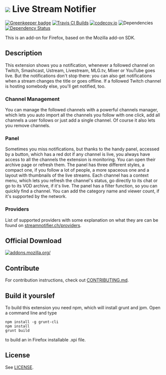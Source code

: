 # ![](data/icon36.png) Live Stream Notifier

[![Greenkeeper badge](https://badges.greenkeeper.io/freaktechnik/justintv-stream-notifications.svg)](https://greenkeeper.io/)
[![Travis CI Builds](https://travis-ci.org/freaktechnik/justintv-stream-notifications.svg)](https://travis-ci.org/freaktechnik/justintv-stream-notifications) [![codecov.io](https://codecov.io/github/freaktechnik/justintv-stream-notifications/coverage.svg?branch=master)](https://codecov.io/github/freaktechnik/justintv-stream-notifications?branch=master) ![Dependencies](https://david-dm.org/freaktechnik/justintv-stream-notifications.svg) [![Dependency Status](https://dependencyci.com/github/freaktechnik/justintv-stream-notifications/badge)](https://dependencyci.com/github/freaktechnik/justintv-stream-notifications)

This is an add-on for Firefox, based on the Mozilla add-on SDK.

## Description

This extension shows you a notification, whenever a followed channel on Twitch, Smashcast, Ustream, Livestream, MLG.tv, Mixer or YouTube goes live. But the notifications don't stop there: you can also get notifications when a stream changes the title or goes offline. If a followed Twitch channel is hosting somebody else, you'll get notified, too.

### Channel Management
You can manage the followed channels with a powerful channels manager, which lets you auto import all the channels you follow with one click, add all channels a user follows or just add a single channel. Of course it also lets you remove channels.

### Panel
Sometimes you miss notifications, but thanks to the handy panel, accessed by a button, which has a red dot if any channel is live, you always have access to all the channels the extension is monitoring. You can open their archive page or refresh them. The panel has three different styles, a compact one, if you follow a lot of people, a more spaceous one and a layout with thumbnails of the live streams. Each channel has a context menu, which lets you refresh the channel's status, go directly to its chat or go to its VOD archive, if it's live. The panel has a filter function, so you can quickly find a channel. You can add the category name and viewer count, if it's supported by the network.

### Providers
List of supported providers with some explanation on what they are can be found on [streamnotifier.ch/providers](http://streamnotifier.ch/providers/).

## Official Download

[![addons.mozilla.org/](https://addons.cdn.mozilla.net/static/img/addons-buttons/AMO-button_2.png)](https://addons.mozilla.org/firefox/addon/justintv-stream-notificatio/?src=external-gh-readme)

## Contribute
For contribution instructions, check out [CONTRIBUTING.md](.github/CONTRIBUTING.md).

## Build it yourslef

To build this extension you need npm, which will install grunt and jpm. Open a command line and type
```
npm install -g grunt-cli
npm install
grunt build
```
to build an in Firefox installable .xpi file.

## License

See [LICENSE](LICENSE).
